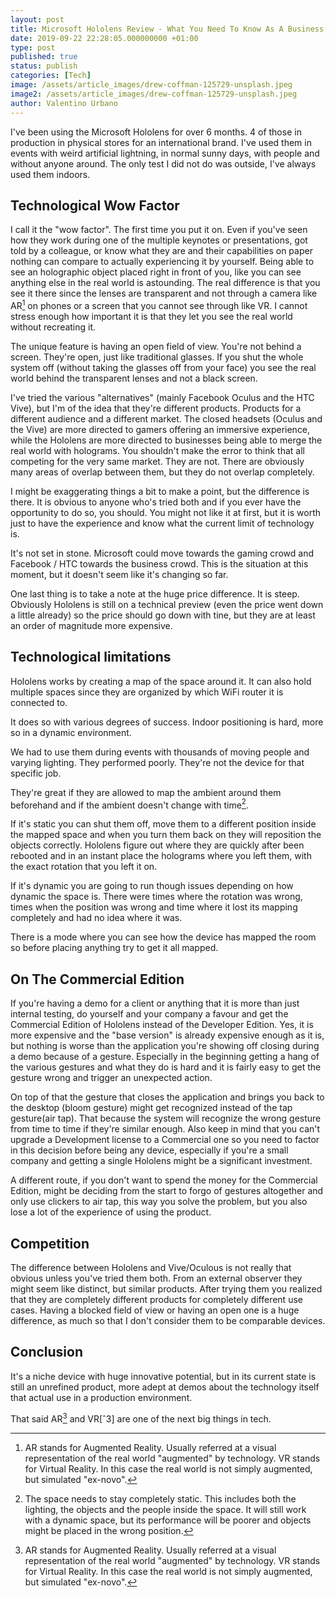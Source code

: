 ```yaml
---
layout: post
title: Microsoft Hololens Review - What You Need To Know As A Business
date: 2019-09-22 22:28:05.000000000 +01:00
type: post
published: true
status: publish
categories: [Tech]
image: /assets/article_images/drew-coffman-125729-unsplash.jpeg
image2: /assets/article_images/drew-coffman-125729-unsplash.jpeg
author: Valentino Urbano
---
```


I've been using the Microsoft Hololens for over 6 months. 4 of those in production in physical stores for an international brand. I've used them in events with weird artificial lightning, in normal sunny days, with people and without anyone around. The only test I did not do was outside, I've always used them indoors.

## Technological Wow Factor

I call it the "wow factor". The first time you put it on. Even if you've seen how they work during one of the multiple keynotes or presentations, got told by a colleague, or know what they are and their capabilities on paper nothing can compare to actually experiencing it by yourself. Being able to see an holographic object placed right in front of you, like you can see anything else in the real world is astounding. The real difference is that you see it there since the lenses are transparent and not through a camera like AR[^3] on phones or a screen that you cannot see through like VR. I cannot stress enough how important it is that they let you see the real world without recreating it.

The unique feature is having an open field of view. You're not behind a screen. They're open, just like traditional glasses. If you shut the whole system off (without taking the glasses off from your face) you see the real world behind the transparent lenses and not a black screen.

<!-- Part 1 -->

I've tried the various "alternatives" (mainly Facebook Oculus and the HTC Vive), but I'm of the idea that they're different products. Products for a different audience and a different market. The closed headsets (Oculus and the Vive) are more directed to gamers offering an immersive experience, while the Hololens are more directed to businesses being able to merge the real world with holograms. You shouldn't make the error to think that all competing for the very same market. They are not. There are obviously many areas of overlap between them, but they do not overlap completely.

I might be exaggerating things a bit to make a point, but the difference is there. It is obvious to anyone who's tried both and if you ever have the opportunity to do so, you should. You might not like it at first, but it is worth just to have the experience and know what the current limit of technology is.

It's not set in stone. Microsoft could move towards the gaming crowd and Facebook / HTC towards the business crowd. This is the situation at this moment, but it doesn't seem like it's changing so far.

One last thing is to take a note at the huge price difference. It is steep. Obviously Hololens is still on a technical preview (even the price went down a little already) so the price should go down with tine, but they are at least an order of magnitude more expensive.

<!-- Part 2 -->

## Technological limitations

Hololens works by creating a map of the space around it. It can also hold multiple spaces since they are organized by which WiFi router it is connected to.

It does so with various degrees of success. Indoor positioning is hard, more so in a dynamic environment.

We had to use them during events with thousands of moving people and varying lighting. They performed poorly. They're not the device for that specific job.

They're great if they are allowed to map the ambient around them beforehand and if the ambient doesn't change with time[^2].

If it's static you can shut them off, move them to a different position inside the mapped space and when you turn them back on they will reposition the objects correctly. Hololens figure out where they are quickly after been rebooted and in an instant place the holograms where you left them, with the exact rotation that you left it on.

If it's dynamic you are going to run though issues depending on how dynamic the space is. There were times where the rotation was wrong, times when the position was wrong and time where it lost its mapping completely and had no idea where it was.

There is a mode where you can see how the device has mapped the room so before placing anything try to get it all mapped.

<!-- Part 3 -->

## On The Commercial Edition
If you're having a demo for a client or anything that it is more than just internal testing, do yourself and your company a favour and get the Commercial Edition of Hololens instead of the Developer Edition. Yes, it is more expensive and the "base version" is already expensive enough as it is, but nothing is worse than the application you're showing off closing during a demo because of a gesture. Especially in the beginning getting a hang of the various gestures and what they do is hard and it is fairly easy to get the gesture wrong and trigger an unexpected action.

On top of that the gesture that closes the application and brings you back to the desktop (bloom gesture) might get recognized instead of the tap gesture(air tap). That because the system will recognize the wrong gesture from time to time if they're similar enough.
Also keep in mind that you can't upgrade a Development license to a Commercial one so you need to factor in this decision before being any device, especially if you're a small company and getting a single Hololens might be a significant investment.

A different route, if you don't want to spend the money for the Commercial Edition, might be deciding from the start to forgo of gestures altogether and only use clickers to air tap, this way you solve the problem, but you also lose a lot of the experience of using the product.

<!-- Part 4 -->

## Competition

The difference between Hololens and Vive/Oculous is not really that obvious unless you've tried them both. From an external observer they might seem like distinct, but similar products. After trying them you realized that they are completely different products for completely different use cases. Having a blocked field of view or having an open one is a huge difference, as much so that I don't consider them to be comparable devices.

## Conclusion

It's a niche device with huge innovative potential, but in its current state is still an unrefined product, more adept at demos about the technology itself that actual use in a production environment.

That said AR[^3] and VR[ˆ3] are one of the next big things in tech.

[^2]: The space needs to stay completely static. This includes both the lighting, the objects and the people inside the space. It will still work with a dynamic space, but its performance will be poorer and objects might be placed in the wrong position.
[^3]: AR stands for Augmented Reality. Usually referred at a visual representation of the real world "augmented" by technology. VR stands for Virtual Reality. In this case the real world is not simply augmented, but simulated "ex-novo".
